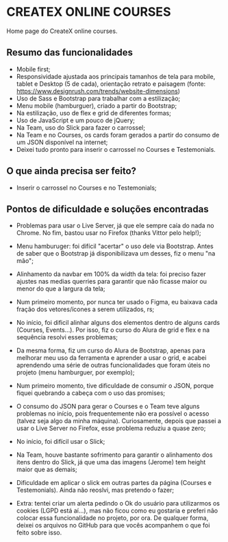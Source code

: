 # CREATEX ONLINE COURSES
Home page do CreateX online courses. 

## Resumo das funcionalidades
- Mobile first;
- Responsividade ajustada aos principais tamanhos de tela para mobile, tablet e Desktop (5 de cada), orientação retrato e paisagem (fonte: https://www.designrush.com/trends/website-dimensions)
- Uso de Sass e Bootstrap para trabalhar com a estilização;
- Menu mobile (hamburguer), criado a partir do Bootstrap;
- Na estilização, uso de flex e grid de diferentes formas;
- Uso de JavaScript e um pouco de jQuery;
- Na Team, uso do Slick para fazer o carrossel;
- Na Team e no Courses, os cards foram gerados a partir do consumo de um JSON disponível na internet;
- Deixei tudo pronto para inserir o carrossel no Courses e Testemonials.

## O que ainda precisa ser feito?
- Inserir o carrossel no Courses e no Testemonials;

## Pontos de dificuldade e soluções encontradas
- Problemas para usar o Live Server, já que ele sempre caía do nada no Chrome. No fim, bastou usar no Firefox (thanks Vittor pelo help!);
- Menu hamburuger: foi difícil "acertar" o uso dele via Bootstrap. Antes de saber que o Bootstrap já disponibilizava um desses, fiz o menu "na mão";
- Alinhamento da navbar em 100% da width da tela: foi preciso fazer ajustes nas medias querries para garantir que não ficasse maior ou menor do que a largura da tela;
- Num primeiro momento, por nunca ter usado o Figma, eu baixava cada fração dos vetores/ícones a serem utilizados, rs;
- No início, foi dificil alinhar alguns dos elementos dentro de alguns cards (Courses, Events...). Por isso, fiz o curso do Alura de grid e flex e na sequência resolvi esses problemas;
- Da mesma forma, fiz um curso do Alura de Bootstrap, apenas para melhorar meu uso da ferramenta e aprender a usar o grid, e acabei aprendendo uma série de outras funcionalidades que foram úteis no projeto (menu hamburguer, por exemplo);
- Num primeiro momento, tive dificuldade de consumir o JSON, porque fiquei quebrando a cabeça com o uso das promises;
- O consumo do JSON para gerar o Courses e o Team teve alguns problemas no início, pois frequentemente não era possível o acesso (talvez seja algo da minha máquina). Curiosamente, depois que passei a usar o Live Server no Firefox, esse problema reduziu a quase zero;
- No início, foi difícil usar o Slick;
- Na Team, houve bastante sofrimento para garantir o alinhamento dos itens dentro do Slick, já que uma das imagens (Jerome) tem height maior que as demais;
- Dificuldade em aplicar o slick em outras partes da página (Courses e Testemonials). Ainda não reoslvi, mas pretendo o fazer;

- Extra: tentei criar um alerta pedindo o Ok do usuário para utilizarmos os cookies (LGPD está aí...), mas não ficou como eu gostaria e preferi não colocar essa funcionalidade no projeto, por ora. De qualquer forma, deixei os arquivos no GitHub para que vocês acompanhem o que foi feito sobre isso.